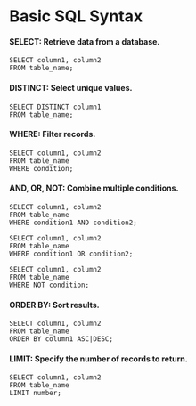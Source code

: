 # Basic SQL Syntax
#### SELECT: Retrieve data from a database.

    SELECT column1, column2
    FROM table_name;
#### DISTINCT: Select unique values.

    SELECT DISTINCT column1
    FROM table_name;
#### WHERE: Filter records.

    SELECT column1, column2
    FROM table_name
    WHERE condition;
#### AND, OR, NOT: Combine multiple conditions.

    SELECT column1, column2
    FROM table_name
    WHERE condition1 AND condition2;
    
    SELECT column1, column2
    FROM table_name
    WHERE condition1 OR condition2;
    
    SELECT column1, column2
    FROM table_name
    WHERE NOT condition;
#### ORDER BY: Sort results.

    SELECT column1, column2
    FROM table_name
    ORDER BY column1 ASC|DESC;
#### LIMIT: Specify the number of records to return.

    SELECT column1, column2
    FROM table_name
    LIMIT number;
